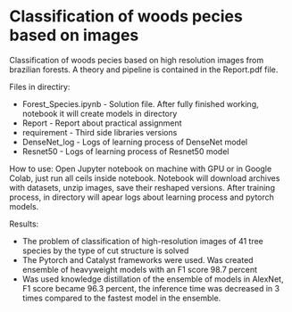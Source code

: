 # Classification of woods pecies based on images

Classification of woods pecies based on high resolution images from brazilian forests. A theory and pipeline is contained in the Report.pdf file.

Files in directiry:
* Forest_Species.ipynb - Solution file. After fully finished working, notebook it will create models in directory
* Report - Report about practical assignment
* requirement - Third side libraries versions
* DenseNet_log - Logs of learning process of DenseNet model
* Resnet50 - Logs of learning process of Resnet50 model

How to use:
Open Jupyter notebook on machine with GPU or in Google Colab, just run all ceils inside notebook.
Notebook will download archives with datasets, unzip images, save their reshaped versions.
After training process, in directory will apear logs about learning process and pytorch models. 

Results:
* The problem of classification of high-resolution images of 41 tree species by the type of cut structure is solved 
* The Pytorch and Catalyst frameworks were used. Was created ensemble of heavyweight models with an F1 score 98.7 percent
* Was used knowledge distillation of the ensemble of models in AlexNet, F1 score became 96.3 percent, the inference time was decreased in 3 times compared to the fastest model in the ensemble.
